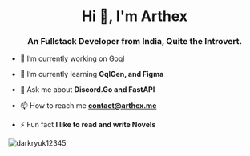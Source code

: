 <h1 align="center">Hi 👋, I'm Arthex</h1>
<h3 align="center">An Fullstack Developer from India, Quite the Introvert.</h3>

- 🔭 I’m currently working on [Goql](https://github.com/DarkRyuk12345/Goql)

- 🌱 I’m currently learning **GqlGen, and Figma**

- 💬 Ask me about **Discord.Go and FastAPI**

- 📫 How to reach me **contact@arthex.me**

- ⚡ Fun fact **I like to read and write Novels**

<p align="left">
</p>


<p><img align="center" src="https://github-readme-stats.vercel.app/api/top-langs?username=darkryuk12345&show_icons=true&locale=en&layout=compact" alt="darkryuk12345" /></p>
